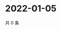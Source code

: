 # 2022-01-05

共 0 条

<!-- BEGIN WEIBO -->
<!-- 最后更新时间 Wed Jan 05 2022 12:15:47 GMT+0800 (China Standard Time) -->

<!-- END WEIBO -->
